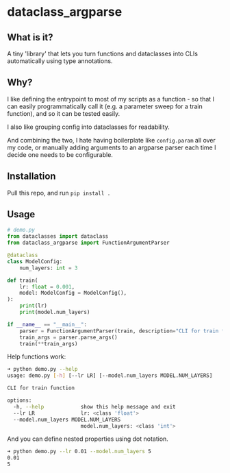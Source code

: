 # dataclass_argparse

## What is it?

A tiny 'library' that lets you turn functions and dataclasses into CLIs automatically using type annotations.

## Why?

I like defining the entrypoint to most of my scripts as a function - so that I can easily programmatically call it (e.g. a parameter sweep for a train function), and so it can be tested easily.

I also like grouping config into dataclasses for readability.

And combining the two, I hate having boilerplate like `config.param` all over my code, or manually adding arguments to an argparse parser each time I decide one needs to be configurable.

## Installation

Pull this repo, and run `pip install .`

## Usage

```python
# demo.py
from dataclasses import dataclass
from dataclass_argparse import FunctionArgumentParser

@dataclass
class ModelConfig:
    num_layers: int = 3

def train(
    lr: float = 0.001,
    model: ModelConfig = ModelConfig(),
):
    print(lr)
    print(model.num_layers)

if __name__ == "__main__":
    parser = FunctionArgumentParser(train, description="CLI for train function")
    train_args = parser.parse_args()
    train(**train_args)
```

Help functions work:
```sh
➜ python demo.py --help
usage: demo.py [-h] [--lr LR] [--model.num_layers MODEL.NUM_LAYERS]

CLI for train function

options:
  -h, --help            show this help message and exit
  --lr LR               lr: <class 'float'>
  --model.num_layers MODEL.NUM_LAYERS
                        model.num_layers: <class 'int'>
```

And you can define nested properties using dot notation.
```sh
➜ python demo.py --lr 0.01 --model.num_layers 5
0.01
5
```

